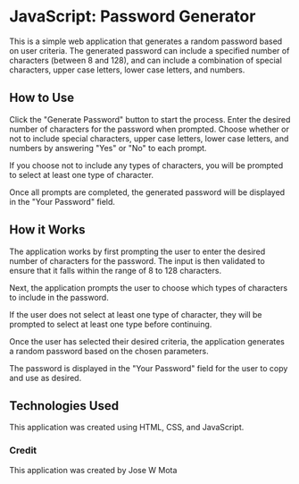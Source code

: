# JavaScript: Password Generator

This is a simple web application that generates a random password based on user criteria. The generated password can include a specified number of characters (between 8 and 128), and can include a combination of special characters, upper case letters, lower case letters, and numbers.

## How to Use
Click the "Generate Password" button to start the process.
Enter the desired number of characters for the password when prompted.
Choose whether or not to include special characters, upper case letters, lower case letters, and numbers by answering "Yes" or "No" to each prompt.

If you choose not to include any types of characters, you will be prompted to select at least one type of character.

Once all prompts are completed, the generated password will be displayed in the "Your Password" field.

## How it Works
The application works by first prompting the user to enter the desired number of characters for the password. The input is then validated to ensure that it falls within the range of 8 to 128 characters.

Next, the application prompts the user to choose which types of characters to include in the password. 

If the user does not select at least one type of character, they will be prompted to select at least one type before continuing.

Once the user has selected their desired criteria, the application generates a random password based on the chosen parameters. 

The password is displayed in the "Your Password" field for the user to copy and use as desired.

## Technologies Used

This application was created using HTML, CSS, and JavaScript.

### Credit

This application was created by Jose W Mota